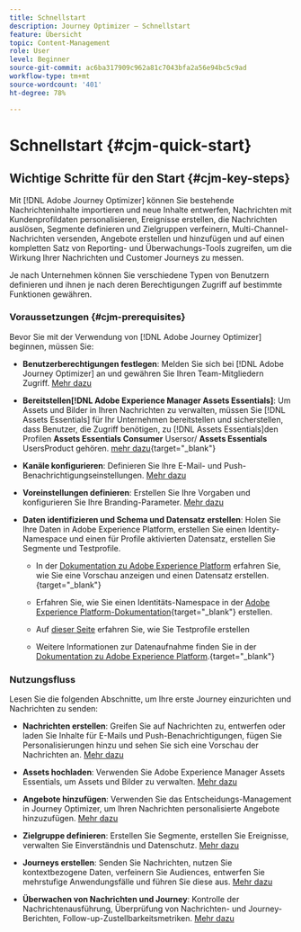 ```yaml
---
title: Schnellstart
description: Journey Optimizer – Schnellstart
feature: Übersicht
topic: Content-Management
role: User
level: Beginner
source-git-commit: ac6ba317909c962a81c7043bfa2a56e94bc5c9ad
workflow-type: tm+mt
source-wordcount: '401'
ht-degree: 78%

---
```


# Schnellstart {#cjm-quick-start}

## Wichtige Schritte für den Start {#cjm-key-steps}

Mit [!DNL Adobe Journey Optimizer] können Sie bestehende Nachrichteninhalte importieren und neue Inhalte entwerfen, Nachrichten mit Kundenprofildaten personalisieren, Ereignisse erstellen, die Nachrichten auslösen, Segmente definieren und Zielgruppen verfeinern, Multi-Channel-Nachrichten versenden, Angebote erstellen und hinzufügen und auf einen kompletten Satz von Reporting- und Überwachungs-Tools zugreifen, um die Wirkung Ihrer Nachrichten und Customer Journeys zu messen.

Je nach Unternehmen können Sie verschiedene Typen von Benutzern definieren und ihnen je nach deren Berechtigungen Zugriff auf bestimmte Funktionen gewähren.

### Voraussetzungen {#cjm-prerequisites}

Bevor Sie mit der Verwendung von [!DNL Adobe Journey Optimizer] beginnen, müssen Sie:

* **Benutzerberechtigungen festlegen**: Melden Sie sich bei [!DNL Adobe Journey Optimizer] an und gewähren Sie Ihren Team-Mitgliedern Zugriff. [Mehr dazu](../using/administration/permissions.md)

* **Bereitstellen[!DNL Adobe Experience Manager Assets Essentials]**: Um Assets und Bilder in Ihren Nachrichten zu verwalten, müssen Sie  [!DNL Assets Essentials] für Ihr Unternehmen bereitstellen und sicherstellen, dass Benutzer, die Zugriff benötigen, zu  [!DNL Assets Essentials]den Profilen  **Assets Essentials Consumer** Usersor/ **Assets Essentials** UsersProduct gehören. [mehr dazu](https://experienceleague.adobe.com/docs/experience-manager-assets-essentials/help/deploy-administer.html){target=&quot;_blank&quot;}

* **Kanäle konfigurieren**: Definieren Sie Ihre E-Mail- und Push-Benachrichtigungseinstellungen. [Mehr dazu](../using/configuration/get-started-configuration.md)

* **Voreinstellungen definieren**: Erstellen Sie Ihre Vorgaben und konfigurieren Sie Ihre Branding-Parameter. [Mehr dazu](../using/configuration/message-presets.md)

* **Daten identifizieren und Schema und Datensatz erstellen**: Holen Sie Ihre Daten in Adobe Experience Platform, erstellen Sie einen Identity-Namespace und einen für Profile aktivierten Datensatz, erstellen Sie Segmente und Testprofile.

   * In der [Dokumentation zu Adobe Experience Platform](https://experienceleague.adobe.com/docs/experience-platform/catalog/datasets/user-guide.html?lang=de) erfahren Sie, wie Sie eine Vorschau anzeigen und einen Datensatz erstellen.{target=&quot;_blank&quot;}

   * Erfahren Sie, wie Sie einen Identitäts-Namespace in der [Adobe Experience Platform-Dokumentation](https://experienceleague.adobe.com/docs/experience-platform/identity/namespaces.html#manage-namespaces){target=&quot;_blank&quot;} erstellen.

   * Auf [dieser Seite](../using/building-journeys/creating-test-profiles.md) erfahren Sie, wie Sie Testprofile erstellen

   * Weitere Informationen zur Datenaufnahme finden Sie in der [Dokumentation zu Adobe Experience Platform](https://experienceleague.adobe.com/docs/experience-platform/ingestion/home.html?lang=de).{target=&quot;_blank&quot;}


### Nutzungsfluss

Lesen Sie die folgenden Abschnitte, um Ihre erste Journey einzurichten und Nachrichten zu senden:

* **Nachrichten erstellen**: Greifen Sie auf Nachrichten zu, entwerfen oder laden Sie Inhalte für E-Mails und Push-Benachrichtigungen, fügen Sie Personalisierungen hinzu und sehen Sie sich eine Vorschau der Nachrichten an. [Mehr dazu](create-message.md)

* **Assets hochladen**: Verwenden Sie Adobe Experience Manager Assets Essentials, um Assets und Bilder zu verwalten. [Mehr dazu](assets-essentials.md)

* **Angebote hinzufügen**: Verwenden Sie das Entscheidungs-Management in Journey Optimizer, um Ihren Nachrichten personalisierte Angebote hinzuzufügen. [Mehr dazu](../using/offers/get-started/starting-offer-decisioning.md)

* **Zielgruppe definieren**: Erstellen Sie Segmente, erstellen Sie Ereignisse, verwalten Sie Einverständnis und Datenschutz. [Mehr dazu](../using/segment/about-segments.md)

* **Journeys erstellen**: Senden Sie Nachrichten, nutzen Sie kontextbezogene Daten, verfeinern Sie Audiences, entwerfen Sie mehrstufige Anwendungsfälle und führen Sie diese aus. [Mehr dazu](building-journeys/journey.md)

* **Überwachen von Nachrichten und Journey**: Kontrolle der Nachrichtenausführung, Überprüfung von Nachrichten- und Journey-Berichten, Follow-up-Zustellbarkeitsmetriken. [Mehr dazu](message-monitoring.md)
